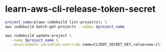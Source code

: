 # learn-aws-cli-release-token-secret

```bash
project_name=$(aws codebuild list-projects); \
aws codebuild batch-get-projects --names $project_name
```
```bash
aws codebuild update-project \
  --name $project_name \
  --environment-variables-override name=CLIENT_SECRET_KEY,value=new-client-secret-key
```
